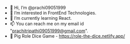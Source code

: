 - 👋 Hi, I’m @prachi09051999
- 👀 I’m interested in FrontEnd Technologies.
- 🌱 I’m currently learning React.
- 📫 You can reach me on my email id "prachitripathi09051999@gmail.com".
- 🎲 Pig Role Dice Game - https://role-the-dice.netlify.app/

<!---
prachi09051999/prachi09051999 is a ✨ special ✨ repository because its `README.md` (this file) appears on your GitHub profile.
You can click the Preview link to take a look at your changes.
--->
